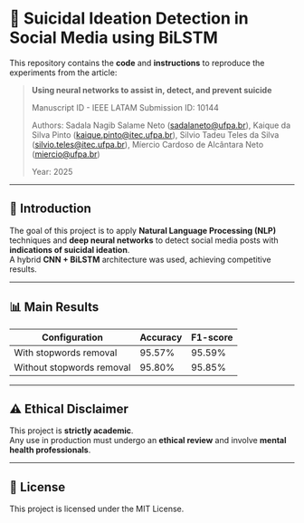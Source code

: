 # 🧠 Suicidal Ideation Detection in Social Media using BiLSTM

This repository contains the **code** and **instructions** to reproduce the experiments from the article:

> **Using neural networks to assist in, detect, and prevent suicide**
>
> Manuscript ID - IEEE LATAM Submission ID: 10144
>
> Authors: Sadala Nagib Salame Neto (sadalaneto@ufpa.br), Kaique da Silva Pinto (kaique.pinto@itec.ufpa.br), Silvio Tadeu Teles da Silva (silvio.teles@itec.ufpa.br), Míercio Cardoso de Alcântara Neto (miercio@ufpa.br)
>
> Year: 2025

---

## 🚀 Introduction

The goal of this project is to apply **Natural Language Processing (NLP)** techniques and **deep neural networks** to detect social media posts with **indications of suicidal ideation**.  
A hybrid **CNN + BiLSTM** architecture was used, achieving competitive results.

---

## 📊 Main Results

| Configuration             | Accuracy | F1-score |
|---------------------------|----------|----------|
| With stopwords removal    | 95.57%   | 95.59%   |
| Without stopwords removal | 95.80%   | 95.85%   |

---

## ⚠️ Ethical Disclaimer

This project is **strictly academic**.  
Any use in production must undergo an **ethical review** and involve **mental health professionals**.

---

## 📄 License

This project is licensed under the MIT License.  








